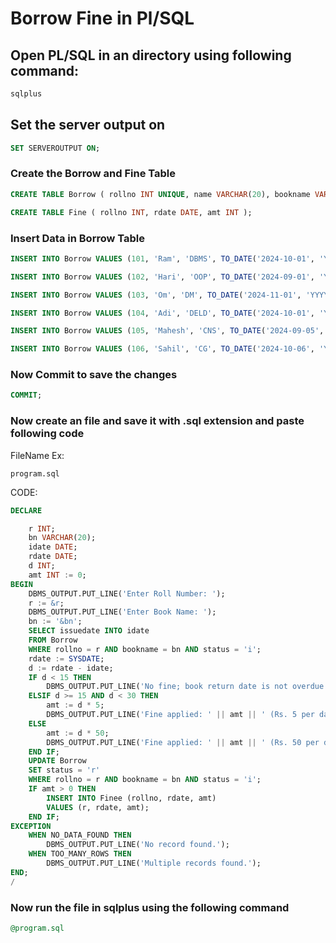 # Borrow Fine in Pl/SQL

## Open PL/SQL in an directory using following command:

```sql
sqlplus
```

## Set the server output on

```sql
SET SERVEROUTPUT ON;
```

### Create the Borrow and Fine Table

```sql
CREATE TABLE Borrow ( rollno INT UNIQUE, name VARCHAR(20), bookname VARCHAR(20), issuedate DATE, status VARCHAR(5) );
```

```sql
CREATE TABLE Fine ( rollno INT, rdate DATE, amt INT );
```

### Insert Data in Borrow Table

```sql
INSERT INTO Borrow VALUES (101, 'Ram', 'DBMS', TO_DATE('2024-10-01', 'YYYY-MM-DD'), 'i');
```

```sql
INSERT INTO Borrow VALUES (102, 'Hari', 'OOP', TO_DATE('2024-09-01', 'YYYY-MM-DD'), 'i');
```

```sql
INSERT INTO Borrow VALUES (103, 'Om', 'DM', TO_DATE('2024-11-01', 'YYYY-MM-DD'), 'i');
```

```sql
INSERT INTO Borrow VALUES (104, 'Adi', 'DELD', TO_DATE('2024-10-01', 'YYYY-MM-DD'), 'i');
```

```sql
INSERT INTO Borrow VALUES (105, 'Mahesh', 'CNS', TO_DATE('2024-09-05', 'YYYY-MM-DD'), 'i');
```

```sql
INSERT INTO Borrow VALUES (106, 'Sahil', 'CG', TO_DATE('2024-10-06', 'YYYY-MM-DD'), 'i');
```

### Now Commit to save the changes

```sql
COMMIT;
```

### Now create an file and save it with .sql extension and paste following code

FileName Ex:

```
program.sql
```

CODE:

```sql
DECLARE

    r INT;
    bn VARCHAR(20);
    idate DATE;
    rdate DATE;
    d INT;
    amt INT := 0;
BEGIN
    DBMS_OUTPUT.PUT_LINE('Enter Roll Number: ');
    r := &r;
    DBMS_OUTPUT.PUT_LINE('Enter Book Name: ');
    bn := '&bn';
    SELECT issuedate INTO idate
    FROM Borrow
    WHERE rollno = r AND bookname = bn AND status = 'i';
    rdate := SYSDATE;
    d := rdate - idate;
    IF d < 15 THEN
        DBMS_OUTPUT.PUT_LINE('No fine; book return date is not overdue');
    ELSIF d >= 15 AND d < 30 THEN
        amt := d * 5;
        DBMS_OUTPUT.PUT_LINE('Fine applied: ' || amt || ' (Rs. 5 per day)');
    ELSE
        amt := d * 50;
        DBMS_OUTPUT.PUT_LINE('Fine applied: ' || amt || ' (Rs. 50 per day)');
    END IF;
    UPDATE Borrow
    SET status = 'r'
    WHERE rollno = r AND bookname = bn AND status = 'i';
    IF amt > 0 THEN
        INSERT INTO Finee (rollno, rdate, amt)
        VALUES (r, rdate, amt);
    END IF;
EXCEPTION
    WHEN NO_DATA_FOUND THEN
        DBMS_OUTPUT.PUT_LINE('No record found.');
    WHEN TOO_MANY_ROWS THEN
        DBMS_OUTPUT.PUT_LINE('Multiple records found.');
END;
/
```

### Now run the file in sqlplus using the following command

```sql
@program.sql
```
